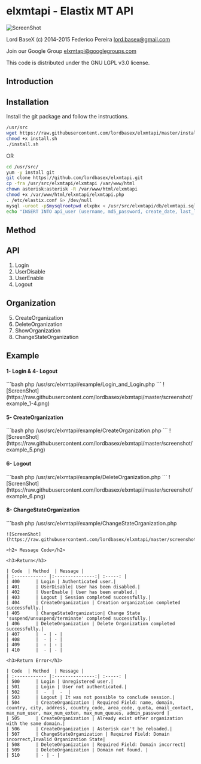 # elxmtapi - Elastix MT API

![ScreenShot](https://raw.githubusercontent.com/lordbasex/elxmtapi/master/logo/elxmtapi.png)

Lord BaseX (c) 2014-2015
 Federico Pereira <lord.basex@gmail.com>
 
 Join our Google Group <elxmtapi@googlegroups.com>

This code is distributed under the GNU LGPL v3.0 license.


## Introduction


## Installation

Install the git package and follow the instructions.

```bash
/usr/src
wget https://raw.githubusercontent.com/lordbasex/elxmtapi/master/install.sh --no-check-certificate -O /usr/src/install.sh
chmod +x install.sh
./install.sh
```

OR


```bash
cd /usr/src/
yum -y install git
git clone https://github.com/lordbasex/elxmtapi.git
cp -fra /usr/src/elxmtapi/elxmtapi /var/www/html
chown asterisk:asterisk -R /var/www/html/elxmtapi
chmod +x /var/www/html/elxmtapi/elxmtapi.php
. /etc/elastix.conf &> /dev/null
mysql -uroot -p$mysqlrootpwd elxpbx < /usr/src/elxmtapi/db/elxmtapi.sql
echo "INSERT INTO api_user (username, md5_password, create_date, last_login, minute_session, enabled) VALUES ('fpereira', md5('iperfex'), now(), NULL, 10, '1');" | mysql -uroot -p$mysqlrootpwd elxpbx
```

## Method

<h2>API</h2>

<ol start="1">
  <li>Login</li>
  <li>UserDisable</li>
  <li>UserEnable</li>
  <li>Logout</li>
</ol>

<h2>Organization</h2>

<ol start="5">
  <li>CreateOrganization</li>
  <li>DeleteOrganization</li>
  <li>ShowOrganization</li>
  <li>ChangeStateOrganization</li>
</ol>

<h2>Example</h2>

<h4>1- Login & 4- Logout</h4>
```bash
php /usr/src/elxmtapi/example/Login_and_Login.php
```
![ScreenShot](https://raw.githubusercontent.com/lordbasex/elxmtapi/master/screenshot/example_1-4.png)

<h4>5- CreateOrganization</h4>
```bash
php /usr/src/elxmtapi/example/CreateOrganization.php
```
![ScreenShot](https://raw.githubusercontent.com/lordbasex/elxmtapi/master/screenshot/example_5.png)

<h4>6- Logout</h4>
```bash
php /usr/src/elxmtapi/example/DeleteOrganization.php
```
![ScreenShot](https://raw.githubusercontent.com/lordbasex/elxmtapi/master/screenshot/example_6.png)

<h4>8- ChangeStateOrganization</h4>
```bash
php /usr/src/elxmtapi/example/ChangeStateOrganization.php

```
![ScreenShot](https://raw.githubusercontent.com/lordbasex/elxmtapi/master/screenshot/example_8.png)

<h2> Message Code</h2>

<h3>Return</h3>

| Code  | Method  | Message |
| :------------ |:---------------:| :-----: |
| 400      | Login | Authenticated user.|
| 401      | UserDisable| User has been disabled.|
| 402      | UserEnable | User has been enabled.|
| 403      | Logout | Session completed successfully.|
| 404      | CreateOrganization | Creation organization completed successfully.|
| 405      | ChangeStateOrganization| Change State 'suspend/unsuspend/terminate' completed successfully.|
| 406      | DeleteOrganization | Delete Organization completed successfully.|
| 407      |  - | - |
| 408      |  - | - |
| 409      |  - | - |
| 410      |  - | - |

<h3>Return Error</h3>

| Code  | Method  | Message |
| :------------ |:---------------:| :-----: |
| 500      | Login | Unregistered user.|
| 501      | Login | User not authenticated.|
| 502      |  -  |  -  |
| 503      | Logout | It was not possible to conclude session.|
| 504      | CreateOrganization | Required Field: name, domain, country, city, address, country_code, area_code, quota, email_contact, max_num_user, max_num_exten, max_num_queues, admin_password |
| 505      | CreateOrganization | Already exist other organization with the same domain.|
| 506      | CreateOrganization | Asterisk can't be reloaded.|
| 507      | ChangeStateOrganization | Required Field: Domain incorrect,Invalid Organization State|
| 508      | DeleteOrganization | Required Field: Domain incorrect|
| 509      | DeleteOrganization | Domain not found. |
| 510      | - | - |

